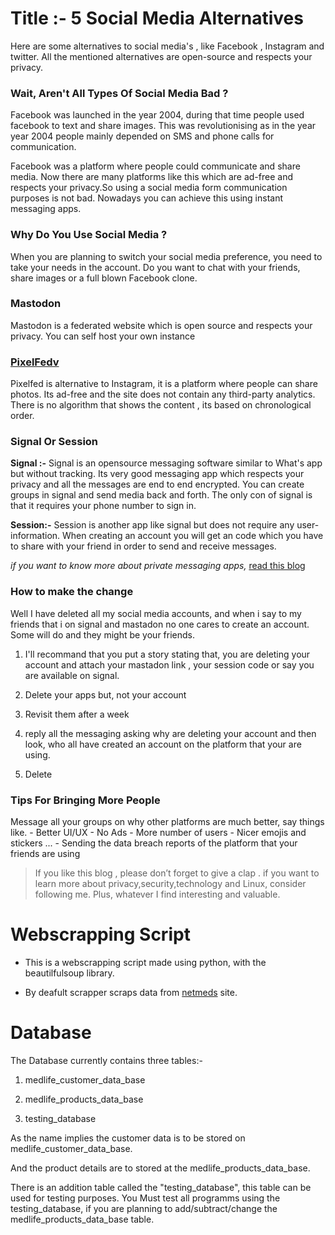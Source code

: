 


# Title :-  5 Social Media Alternatives

Here are some alternatives to social media's , like Facebook , Instagram and twitter. All the mentioned alternatives are open-source and respects your privacy. 


### Wait, Aren't All Types Of Social Media Bad ?

Facebook was launched in the year 2004, during that time people used facebook to text and share images. This was revolutionising as in the year year 2004 people mainly depended on SMS and phone calls for communication. 

Facebook was a platform where people could communicate and share media. Now there are many platforms like this which are ad-free and respects your privacy.So using a social media form communication purposes is not bad. Nowadays you can achieve this using instant messaging apps.

### Why Do You Use Social Media ?
When you are planning to switch your social media preference, you need to take your needs in the account. Do you want to chat with your friends, share images or a full blown Facebook clone.



### Mastodon  
Mastodon is a federated website which is open source and respects your privacy. You can self host your own instance   










### [PixelFedv](https://pixelfed.org/)

Pixelfed  is alternative to Instagram, it is a platform where people can share photos. Its ad-free and the site does not contain any third-party analytics.
There is no algorithm that shows the content , its based on chronological order.


### Signal Or Session

**Signal :-** Signal is an opensource messaging software similar to What's app but without tracking. Its very good messaging app which respects your privacy and all the messages are end to end encrypted. You can create groups in signal and send media back and forth. The only con of signal is that it requires your phone number to sign in.

**Session:-** Session is another app like signal but does not require any user-information. When creating an account you will get an code which you have to share with your friend in order to send and receive messages.

<i>if you want to know more about private messaging apps,</i> [read this blog](https://medium.com/@Prinux/best-messaging-apps-for-privacy-8b871941e9d9)

### How to make the change

Well I have deleted all my social media accounts, and when i say to my friends that i on signal and  mastadon no one cares to create an account.
Some will do and they might be your friends. 

1. I'll recommand that you put a story stating that, you are deleting your account and attach your mastadon link , your session code or say you are available on signal.

2. Delete your apps but, not your account
3. Revisit them after a week
4. reply all the messaging asking why are deleting your account and then look, who all have created an account on the platform that your are using.
5. Delete

### Tips For Bringing More People 
Message all your groups on why other platforms are much better, say things like.
	- Better UI/UX
	- No Ads
	- More number of users
	-  Nicer emojis and stickers ...
	- Sending the data breach reports of the platform that your friends are using



>
> If you like this blog , please don’t forget to give a clap . if you want to learn more about privacy,security,technology and Linux, consider following me. Plus, whatever I find interesting and valuable.

# Webscrapping Script

  

- This is a webscrapping script made using python, with the beautilfulsoup library.

- By deafult scrapper scraps data from [netmeds](https://www.netmeds.com) site.
# Database 

The Database currently contains three tables:-

1. medlife_customer_data_base

2. medlife_products_data_base

3. testing_database


As the name implies the customer data is to be stored on medlife_customer_data_base.

And the product details are to stored at the medlife_products_data_base.

There is an addition table called the "testing_database", this table can be used for testing purposes. You Must test all programms using the testing_database, if you are planning to add/subtract/change the medlife_products_data_base table.